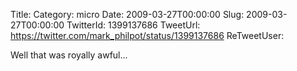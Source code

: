 Title: 
Category: micro
Date: 2009-03-27T00:00:00
Slug: 2009-03-27T00:00:00
TwitterId: 1399137686
TweetUrl: https://twitter.com/mark_philpot/status/1399137686
ReTweetUser: 

Well that was royally awful...